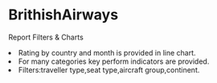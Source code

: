 # BrithishAirways

Report Filters & Charts
													
<li>Rating by country and month is provided in line chart.</li>
													<li>For many categories key perform indicators are provided.</li>
													<li>Filters:traveller type,seat type,aircraft group,continent.
